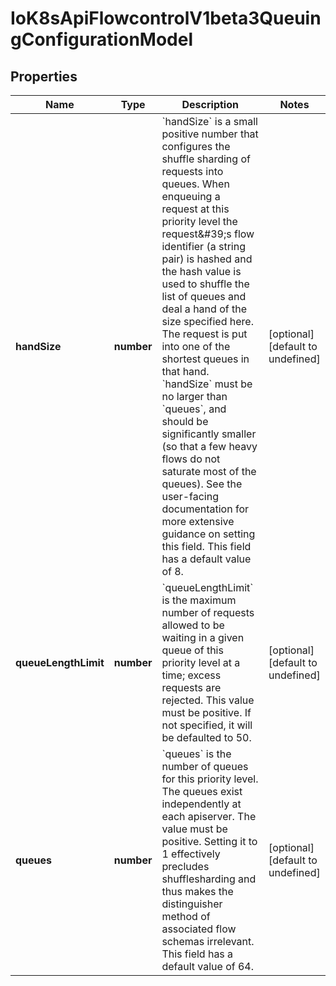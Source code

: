 # IoK8sApiFlowcontrolV1beta3QueuingConfigurationModel

## Properties

Name | Type | Description | Notes
------------ | ------------- | ------------- | -------------
**handSize** | **number** | &#x60;handSize&#x60; is a small positive number that configures the shuffle sharding of requests into queues.  When enqueuing a request at this priority level the request\&#39;s flow identifier (a string pair) is hashed and the hash value is used to shuffle the list of queues and deal a hand of the size specified here.  The request is put into one of the shortest queues in that hand. &#x60;handSize&#x60; must be no larger than &#x60;queues&#x60;, and should be significantly smaller (so that a few heavy flows do not saturate most of the queues).  See the user-facing documentation for more extensive guidance on setting this field.  This field has a default value of 8. | [optional] [default to undefined]
**queueLengthLimit** | **number** | &#x60;queueLengthLimit&#x60; is the maximum number of requests allowed to be waiting in a given queue of this priority level at a time; excess requests are rejected.  This value must be positive.  If not specified, it will be defaulted to 50. | [optional] [default to undefined]
**queues** | **number** | &#x60;queues&#x60; is the number of queues for this priority level. The queues exist independently at each apiserver. The value must be positive.  Setting it to 1 effectively precludes shufflesharding and thus makes the distinguisher method of associated flow schemas irrelevant.  This field has a default value of 64. | [optional] [default to undefined]


